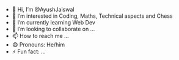 - 👋 Hi, I’m @AyushJaiswal
- 👀 I’m interested in Coding, Maths, Technical aspects and Chess
- 🌱 I’m currently learning Web Dev
- 💞️ I’m looking to collaborate on ...
- 📫 How to reach me ...
- 😄 Pronouns: He/him
- ⚡ Fun fact: ...

<!---
AyushJaiswal0/AyushJaiswal0 is a ✨ special ✨ repository because its `README.md` (this file) appears on your GitHub profile.
You can click the Preview link to take a look at your changes.
--->
